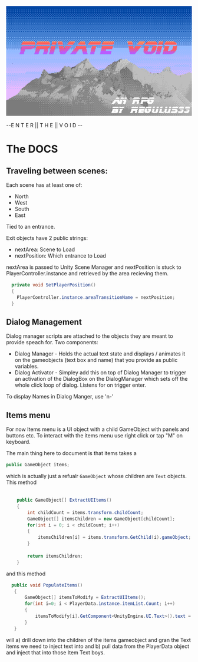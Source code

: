  <img src="./project-logo.png" width="604"/>


--E N T E R || T H E || V O I D --

# The DOCS

## Traveling between scenes:

Each scene has at least one of: 
* North 
* West 
* South 
* East 

Tied to an entrance. 

Exit objects have 2 public strings:

* nextArea: Scene to Load
* nextPosition: Which entrance to Load


nextArea is passed to Unity Scene Manager and nextPosition is stuck to PlayerController.instance and retrieved by the area recieving them.

```c#
  private void SetPlayerPosition()
  {
    PlayerController.instance.areaTransitionName = nextPosition;
  }
```

## Dialog Management

Dialog manager scripts are attached to the objects they are meant to provide speach for. Two components:

* Dialog Manager - Holds the actual text state and displays / animates it on the gameobjects (text box and name) that you provide as public variables.
* Dialog Activator - Simpley add this on top of Dialog Manager to trigger an activation of the DialogBox on the DialogManager which sets off the whole click loop of dialog. Listens for on trigger enter. 

To display Names in Dialog Manger, use 'n-'

## Items menu
For now Items menu is a UI object with a child GameObject with panels and buttons etc. To interact with the items menu use right click or tap "M" on keyboard. 

The main thing here to document is that items takes a 
```c#
public GameObject items;
```
which is actually just a refualr `GameObject` whose children are `Text` objects. This method 

```c#

    public GameObject[] ExtractUIItems()
    {
        int childCount = items.transform.childCount;
        GameObject[] itemsChildren = new GameObject[childCount];
        for(int i = 0; i < childCount; i++)
        {
            itemsChildren[i] = items.transform.GetChild(i).gameObject;
        }
        
        return itemsChildren;
    }
 ```
 
 and this method 
 
 ```c#
   public void PopulateItems()
    {
        GameObject[] itemsToModify = ExtractUIItems();   
        for(int i=0; i < PlayerData.instance.itemList.Count; i++)
        {
            itemsToModify[i].GetComponent<UnityEngine.UI.Text>().text = PlayerData.instance.itemList[i];
        }
    }
```

will 
a) drill down into the children of the items gameobject and gran the Text items we need to inject text into and
b) pull data from the PlayerData object and inject that into those Item Text boys. 

